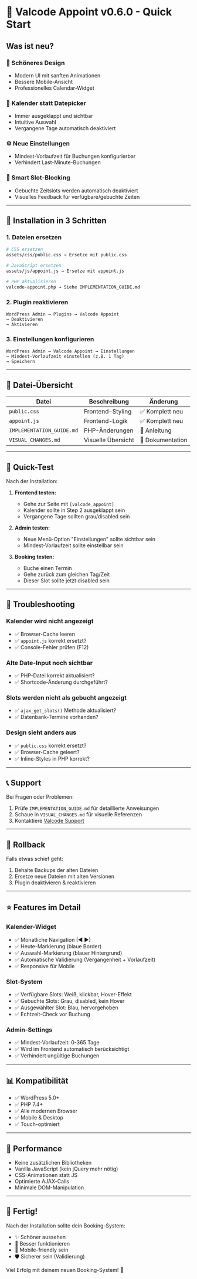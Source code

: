 # 🚀 Valcode Appoint v0.6.0 - Quick Start

## Was ist neu?

### 🎨 Schöneres Design
- Modern UI mit sanften Animationen
- Bessere Mobile-Ansicht
- Professionelles Calendar-Widget

### 📅 Kalender statt Datepicker
- Immer ausgeklappt und sichtbar
- Intuitive Auswahl
- Vergangene Tage automatisch deaktiviert

### ⚙️ Neue Einstellungen
- Mindest-Vorlaufzeit für Buchungen konfigurierbar
- Verhindert Last-Minute-Buchungen

### 🚫 Smart Slot-Blocking
- Gebuchte Zeitslots werden automatisch deaktiviert
- Visuelles Feedback für verfügbare/gebuchte Zeiten

---

## 🔧 Installation in 3 Schritten

### 1. Dateien ersetzen

```bash
# CSS ersetzen
assets/css/public.css → Ersetze mit public.css

# JavaScript ersetzen  
assets/js/appoint.js → Ersetze mit appoint.js

# PHP aktualisieren
valcode-appoint.php → Siehe IMPLEMENTATION_GUIDE.md
```

### 2. Plugin reaktivieren

```
WordPress Admin → Plugins → Valcode Appoint
→ Deaktivieren
→ Aktivieren
```

### 3. Einstellungen konfigurieren

```
WordPress Admin → Valcode Appoint → Einstellungen
→ Mindest-Vorlaufzeit einstellen (z.B. 1 Tag)
→ Speichern
```

---

## 📁 Datei-Übersicht

| Datei | Beschreibung | Änderung |
|-------|-------------|----------|
| `public.css` | Frontend-Styling | ✅ Komplett neu |
| `appoint.js` | Frontend-Logik | ✅ Komplett neu |
| `IMPLEMENTATION_GUIDE.md` | PHP-Änderungen | 📖 Anleitung |
| `VISUAL_CHANGES.md` | Visuelle Übersicht | 📖 Dokumentation |

---

## 🎯 Quick-Test

Nach der Installation:

1. **Frontend testen:**
   - Gehe zur Seite mit `[valcode_appoint]`
   - Kalender sollte in Step 2 ausgeklappt sein
   - Vergangene Tage sollten grau/disabled sein

2. **Admin testen:**
   - Neue Menü-Option "Einstellungen" sollte sichtbar sein
   - Mindest-Vorlaufzeit sollte einstellbar sein

3. **Booking testen:**
   - Buche einen Termin
   - Gehe zurück zum gleichen Tag/Zeit
   - Dieser Slot sollte jetzt disabled sein

---

## 🐛 Troubleshooting

### Kalender wird nicht angezeigt
- ✅ Browser-Cache leeren
- ✅ `appoint.js` korrekt ersetzt?
- ✅ Console-Fehler prüfen (F12)

### Alte Date-Input noch sichtbar
- ✅ PHP-Datei korrekt aktualisiert?
- ✅ Shortcode-Änderung durchgeführt?

### Slots werden nicht als gebucht angezeigt
- ✅ `ajax_get_slots()` Methode aktualisiert?
- ✅ Datenbank-Termine vorhanden?

### Design sieht anders aus
- ✅ `public.css` korrekt ersetzt?
- ✅ Browser-Cache geleert?
- ✅ Inline-Styles in PHP korrekt?

---

## 📞 Support

Bei Fragen oder Problemen:
1. Prüfe `IMPLEMENTATION_GUIDE.md` für detaillierte Anweisungen
2. Schaue in `VISUAL_CHANGES.md` für visuelle Referenzen
3. Kontaktiere [Valcode Support](https://valcode.ch)

---

## 🔄 Rollback

Falls etwas schief geht:
1. Behalte Backups der alten Dateien
2. Ersetze neue Dateien mit alten Versionen
3. Plugin deaktivieren & reaktivieren

---

## ⭐ Features im Detail

### Kalender-Widget
- ✅ Monatliche Navigation (◀ ▶)
- ✅ Heute-Markierung (blaue Border)
- ✅ Auswahl-Markierung (blauer Hintergrund)
- ✅ Automatische Validierung (Vergangenheit + Vorlaufzeit)
- ✅ Responsive für Mobile

### Slot-System
- ✅ Verfügbare Slots: Weiß, klickbar, Hover-Effekt
- ✅ Gebuchte Slots: Grau, disabled, kein Hover
- ✅ Ausgewählter Slot: Blau, hervorgehoben
- ✅ Echtzeit-Check vor Buchung

### Admin-Settings
- ✅ Mindest-Vorlaufzeit: 0-365 Tage
- ✅ Wird im Frontend automatisch berücksichtigt
- ✅ Verhindert ungültige Buchungen

---

## 📊 Kompatibilität

- ✅ WordPress 5.0+
- ✅ PHP 7.4+
- ✅ Alle modernen Browser
- ✅ Mobile & Desktop
- ✅ Touch-optimiert

---

## 🚀 Performance

- Keine zusätzlichen Bibliotheken
- Vanilla JavaScript (kein jQuery mehr nötig)
- CSS-Animationen statt JS
- Optimierte AJAX-Calls
- Minimale DOM-Manipulation

---

## 🎉 Fertig!

Nach der Installation sollte dein Booking-System:
- ✨ Schöner aussehen
- 🚀 Besser funktionieren
- 📱 Mobile-friendly sein
- 🛡️ Sicherer sein (Validierung)

Viel Erfolg mit deinem neuen Booking-System! 🎊